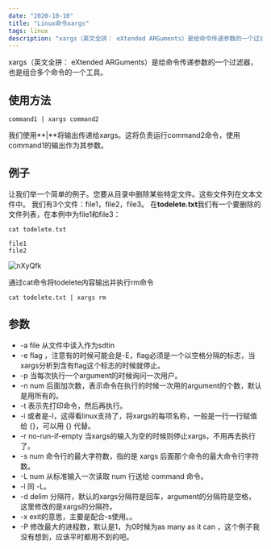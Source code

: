 ```yaml
---
date: "2020-10-10"
title: "Linux命令xargs"
tags: linux
description: "xargs（英文全拼： eXtended ARGuments）是给命令传递参数的一个过滤器，也是组合多个命令的一个工具"
---
```


xargs（英文全拼： eXtended ARGuments）是给命令传递参数的一个过滤器，也是组合多个命令的一个工具。


## 使用方法
``` shell
command1 | xargs command2
```
我们使用**|**将输出传递给xargs。这将负责运行command2命令，使用command1的输出作为其参数。

## 例子
让我们举一个简单的例子。您要从目录中删除某些特定文件。这些文件列在文本文件中。
我们有3个文件：file1，file2，file3。
在**todelete.txt**我们有一个要删除的文件列表，在本例中为file1和file3：

``` shell
cat todelete.txt

file1
file2
```

![nXyQfk](https://cdn.jsdelivr.net/gh/funnyPan/pics@master/uPic/nXyQfk.png)

通过cat命令将todelete内容输出并执行rm命令

``` shell
cat todelete.txt | xargs rm
```

## 参数

- -a file 从文件中读入作为sdtin
- -e flag ，注意有的时候可能会是-E，flag必须是一个以空格分隔的标志，当xargs分析到含有flag这个标志的时候就停止。
- -p 当每次执行一个argument的时候询问一次用户。
- -n num 后面加次数，表示命令在执行的时候一次用的argument的个数，默认是用所有的。
- -t 表示先打印命令，然后再执行。
- -i 或者是-I，这得看linux支持了，将xargs的每项名称，一般是一行一行赋值给 {}，可以用 {} 代替。
- -r no-run-if-empty 当xargs的输入为空的时候则停止xargs，不用再去执行了。
- -s num 命令行的最大字符数，指的是 xargs 后面那个命令的最大命令行字符数。
- -L num 从标准输入一次读取 num 行送给 command 命令。
- -l 同 -L。
- -d delim 分隔符，默认的xargs分隔符是回车，argument的分隔符是空格，这里修改的是xargs的分隔符。
- -x exit的意思，主要是配合-s使用。。
- -P 修改最大的进程数，默认是1，为0时候为as many as it can ，这个例子我没有想到，应该平时都用不到的吧。
